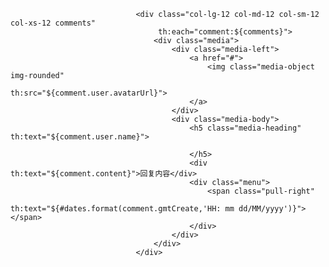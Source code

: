 <!--通过js动态添加-->
                                <div class="col-lg-12 col-md-12 col-sm-12 col-xs-12 comments"
                                     th:each="comment:${comments}">
                                    <div class="media">
                                        <div class="media-left">
                                            <a href="#">
                                                <img class="media-object img-rounded"
                                                     th:src="${comment.user.avatarUrl}">
                                            </a>
                                        </div>
                                        <div class="media-body">
                                            <h5 class="media-heading" th:text="${comment.user.name}">

                                            </h5>
                                            <div th:text="${comment.content}">回复内容</div>
                                            <div class="menu">
                                                <span class="pull-right"
                                                      th:text="${#dates.format(comment.gmtCreate,'HH: mm dd/MM/yyyy')}"></span>
                                            </div>
                                        </div>
                                    </div>
                                </div>